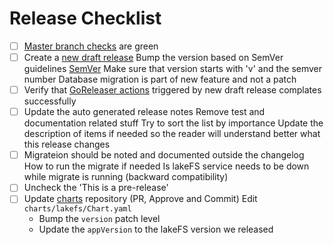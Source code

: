 # Release Checklist

- [ ] [Master branch checks](https://github.com/treeverse/lakeFS/actions?query=branch%3Amaster) are green 
- [ ] Create a [new draft release](https://github.com/treeverse/lakeFS/releases/new)
    Bump the version based on SemVer guidelines [SemVer](https://semver.org/)
    Make sure that version starts with 'v' and the semver number
    Database migration is part of new feature and not a patch
- [ ] Verify that [GoReleaser actions](https://github.com/treeverse/lakeFS/actions?query=workflow%3Agoreleaser) triggered by new draft release complates successfully
- [ ] Update the auto generated release notes
    Remove test and documentation related stuff
    Try to sort the list by importance
    Update the description of items if needed so the reader will understand better what this release changes
- [ ] Migrateion should be noted and documented outside the changelog
    How to run the migrate if needed
    Is lakeFS service needs to be down while migrate is running (backward compatibility)
- [ ] Uncheck the 'This is a pre-release'
- [ ] Update [charts](https://github.com/treeverse/charts) repository (PR, Approve and Commit)
    Edit `charts/lakefs/Chart.yaml`
     - Bump the `version` patch level
     - Update the `appVersion` to the lakeFS version we released

